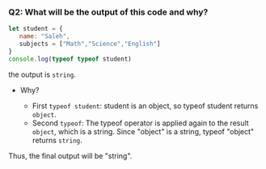 ### Q2:  What will be the output of this code and why?

```js
let student = { 
   name: "Saleh",
   subjects = ["Math","Science","English"]
}
console.log(typeof typeof student)
```

the output is `string`.

- Why?

    - First `typeof student`: student is an object, so typeof student returns `object`.
    - Second `typeof`: The typeof operator is applied again to the result `object`, which is a string. Since "object" is a string, typeof "object" returns `string`.

Thus, the final output will be "string".